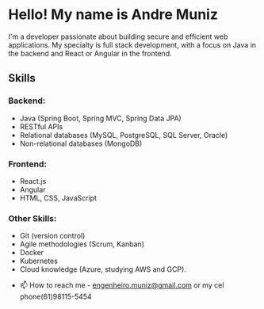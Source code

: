 # Hello! My name is Andre Muniz 

I'm a developer passionate about building secure and efficient web applications. My specialty is full stack development, with a focus on Java in the backend and React or Angular in the frontend.

## Skills

### Backend:

* Java (Spring Boot, Spring MVC, Spring Data JPA)
* RESTful APIs
* Relational databases (MySQL, PostgreSQL, SQL Server, Oracle)
* Non-relational databases (MongoDB)

### Frontend:

* React.js
* Angular
* HTML, CSS, JavaScript

### Other Skills:

* Git (version control)
* Agile methodologies (Scrum, Kanban)
* Docker
* Kubernetes
* Cloud knowledge (Azure, studying AWS and GCP).

- 📫 How to reach me - engenheiro.muniz@gmail.com or my cel phone(61)98115-5454

<!---
engenheiromuniz/engenheiromuniz is a ✨ special ✨ repository because its `README.md` (this file) appears on your GitHub profile.
You can click the Preview link to take a look at your changes.
--->
